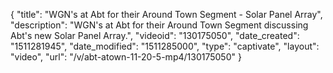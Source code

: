 {
    "title": "WGN's at Abt for their Around Town Segment - Solar Panel Array",
    "description": "WGN's at Abt for their Around Town Segment discussing Abt's new Solar Panel Array.",
    "videoid": "130175050",
    "date_created": "1511281945",
    "date_modified": "1511285000",
    "type": "captivate",
    "layout": "video",
    "url": "\/v\/abt-atown-11-20-5-mp4\/130175050"
}
